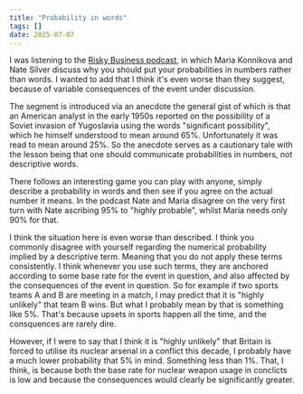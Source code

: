 ```yaml
---
title: "Probability in words"
tags: []
date: 2025-07-07
---
```


I was listening to the [Risky Business podcast](https://www.pushkin.fm/podcasts/risky-business-with-nate-silver-maria-konnikova), in which Maria Konnikova and Nate Silver discuss why you should put your probabilities in numbers rather than words.
I wanted to add that I think it's even worse than they suggest, because of variable consequences of the event under discussion.

The segment is introduced via an anecdote the general gist of which is that an American analyst in the early 1950s reported on the possibility of a
Soviet invasion of Yugoslavia using the words "significant possibility", which he himself understood to mean around 65%. Unfortunately it was 
read to mean around 25%. So the anecdote serves as a cautionary tale with the lesson being that one should communicate probabilities in numbers, not descriptive words.

There follows an interesting game you can play with anyone, simply describe a probability in words and then see if you agree on the actual number it means. In the podcast Nate and Maria disagree on the very first turn with Nate ascribing 95% to "highly probable", whilst Maria needs only 90% for that.

I think the situation here is even worse than described. I think you commonly disagree with yourself regarding the numerical probability implied by a descriptive term.
Meaning that you do not apply these terms consistently. I think whenever you use such terms, they are anchored according to some base rate for the event in question, and also affected by the consequences of the event in question. So for example if two sports teams A and B are meeting in a match, I may predict that it is "highly unlikely" that team B wins. But what I probably mean by that is something like 5%. That's because upsets in sports happen all the time, and the consquences are rarely dire.

However, if I were to say that I think it is "highly unlikely" that Britain is forced to utilise its nuclear arsenal in a conflict this decade, I probably have a much lower probability that 5% in mind. Something less than 1%. That, I think, is because both the base rate for nuclear weapon usage in conclicts is low and because the consequences would clearly be significantly greater. 
